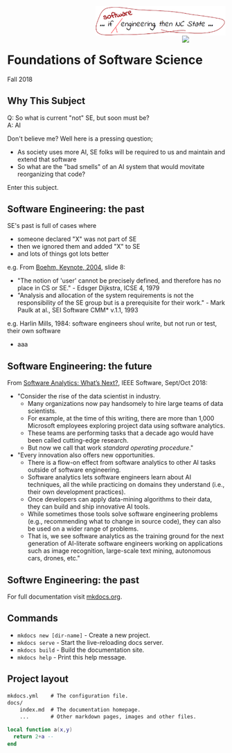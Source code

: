 <img src="img/ncstate.png" align=right width=300><br clear=right>
<img src="http://ai4se.net/img/ncsu-logo.png" align=right width=100>
# Foundations of Software Science

Fall 2018

## Why This Subject

Q: So what is current "not" SE, but soon must be?    
A: AI

Don't believe me? Well here is a pressing question;

- As society uses more AI, SE folks will be required to us and maintain and extend that software
- So what are the "bad smells" of an AI system that would movitate reorganizing that code?

Enter this subject.


## Software Engineering: the past

SE's past is full of cases where

- someone declared "X" was not part of SE
- then we ignored them and added "X" to SE
- and lots of things got lots better

e.g.  From [Boehm, Keynote, 2004](http://ase-conferences.org/ase/past/ase2004/download/KeynoteBoehm.pdf), slide 8:

- "The notion of 'user' cannot be precisely defined, and therefore has no place in CS or SE." 
       - Edsger Dijkstra, ICSE 4, 1979
- "Analysis and allocation of the system requirements is not the responsibility of the SE group but is a prerequisite for their work." 
       - Mark Paulk at al., SEI Software CMM\* v.1.1, 1993

e.g. Harlin Mills, 1984: software engineers shoul write, but not run or test, their own software

- aaa

## Software Engineering: the future

From [Software
Analytics:
What’s Next?](http://menzies.us/pdf/18analytics.pdf), IEEE Software, Sept/Oct 2018:

- "Consider the rise of the data scientist in industry. 
     - Many organizations now pay handsomely to hire large teams of data scientists. 
     - For example, at the time of this writing, there are more than 1,000 Microsoft employees exploring project data using software analytics. 
     - These teams are performing tasks that a decade ago would have been called cutting-edge research. 
     - But now we call that work _standard operating procedure_."
- "Every innovation also offers new opportunities. 
     - There is a flow-on effect from software analytics to other AI tasks outside of software engineering. 
     - Software analytics lets software engineers learn about AI techniques, all the while practicing on domains they understand (i.e., their own development practices). 
     - Once developers can apply
data-mining algorithms to their data, they can build and ship innovative AI tools. 
     - While sometimes those tools solve software engineering problems (e.g., recommending what to change in source code), they can also be used on a wider range of problems. 
     - That is, we see software analytics as the training ground for the next generation of AI-literate software engineers working on applications such as image recognition, large-scale text mining, autonomous cars,  drones,
     etc."


## Softwre Engineering: the past

For full documentation visit [mkdocs.org](https://mkdocs.org).

## Commands

* `mkdocs new [dir-name]` - Create a new project.
* `mkdocs serve` - Start the live-reloading docs server.
* `mkdocs build` - Build the documentation site.
* `mkdocs help` - Print this help message.

## Project layout

    mkdocs.yml    # The configuration file.
    docs/
        index.md  # The documentation homepage.
        ...       # Other markdown pages, images and other files.

```lua
local function a(x,y)
  return 2+a -- 
end
```
